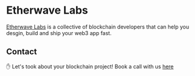 # Etherwave Labs

[Etherwave Labs](https://etherwavelabs.com) is a collective of blockchain developers that can help you desgin, build and ship your web3 app fast.

## Contact

✋ Let's took about your blockchain project! Book a call with us [here](https://etherwavelabs.com/contact)

